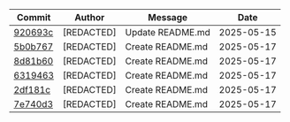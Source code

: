 | Commit | Author | Message | Date |
|--------|--------|---------|------|
| [920693c](https://github.com/Into-The-Grey/Project-L.I.S.A-Guide/commit/920693c) | [REDACTED] | Update README.md | 2025-05-15 |
| [5b0b767](https://github.com/Into-The-Grey/Project-L.I.S.A-Guide/commit/5b0b767) | [REDACTED] | Create README.md | 2025-05-17 |
| [8d81b60](https://github.com/Into-The-Grey/Project-L.I.S.A-Guide/commit/8d81b60) | [REDACTED] | Create README.md | 2025-05-17 |
| [6319463](https://github.com/Into-The-Grey/Project-L.I.S.A-Guide/commit/6319463) | [REDACTED] | Create README.md | 2025-05-17 |
| [2df181c](https://github.com/Into-The-Grey/Project-L.I.S.A-Guide/commit/2df181c) | [REDACTED] | Create README.md | 2025-05-17 |
| [7e740d3](https://github.com/Into-The-Grey/Project-L.I.S.A-Guide/commit/7e740d3) | [REDACTED] | Create README.md | 2025-05-17 |
